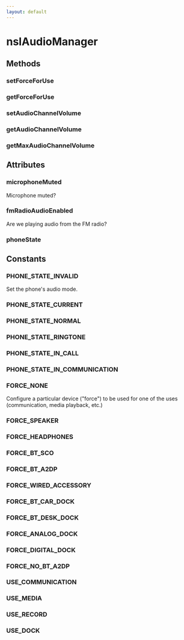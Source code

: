 ```yaml
---
layout: default
---
```


# nsIAudioManager #

## Methods ##

### setForceForUse ###

### getForceForUse ###

### setAudioChannelVolume ###

### getAudioChannelVolume ###

### getMaxAudioChannelVolume ###

## Attributes ##

### microphoneMuted ###

Microphone muted?


### fmRadioAudioEnabled ###

Are we playing audio from the FM radio?


### phoneState ###

## Constants ##

### PHONE_STATE_INVALID ###

Set the phone's audio mode.


### PHONE_STATE_CURRENT ###

### PHONE_STATE_NORMAL ###

### PHONE_STATE_RINGTONE ###

### PHONE_STATE_IN_CALL ###

### PHONE_STATE_IN_COMMUNICATION ###

### FORCE_NONE ###

Configure a particular device ("force") to be used for one of the uses
(communication, media playback, etc.)


### FORCE_SPEAKER ###

### FORCE_HEADPHONES ###

### FORCE_BT_SCO ###

### FORCE_BT_A2DP ###

### FORCE_WIRED_ACCESSORY ###

### FORCE_BT_CAR_DOCK ###

### FORCE_BT_DESK_DOCK ###

### FORCE_ANALOG_DOCK ###

### FORCE_DIGITAL_DOCK ###

### FORCE_NO_BT_A2DP ###

### USE_COMMUNICATION ###

### USE_MEDIA ###

### USE_RECORD ###

### USE_DOCK ###
